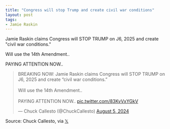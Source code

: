 ```yaml
---
title: "Congress will stop Trump and create civil war conditions"
layout: post
tags:
- Jamie Raskin
---
```


Jamie Raskin claims Congress will STOP TRUMP on J6, 2025 and create "civil war conditions."

Will use the 14th Amendment..

PAYING ATTENTION NOW..

<blockquote class="twitter-tweet"><p lang="en" dir="ltr">BREAKING NOW: Jamie Raskin claims Congress will STOP TRUMP on J6, 2025 and create “civil war conditions.”<br /><br />Will use the 14th Amendment.. <br /><br />PAYING ATTENTION NOW.. <a href="https://t.co/83KvVxYGkV">pic.twitter.com/83KvVxYGkV</a></p>&mdash; Chuck Callesto (@ChuckCallesto) <a href="https://twitter.com/ChuckCallesto/status/1820517532710875626?ref_src=twsrc%5Etfw">August 5, 2024</a></blockquote> <script async src="https://platform.twitter.com/widgets.js" charset="utf-8"></script>

Source: Chuck Callesto, via [𝕏](https://x.com)
